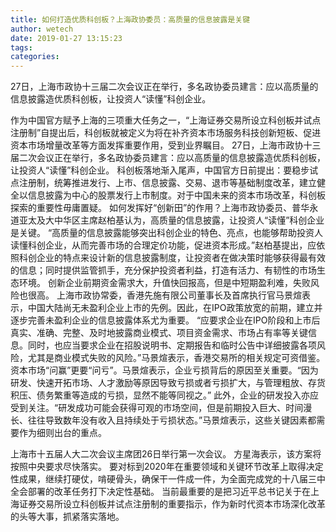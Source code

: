 ```yaml
---
title: 如何打造优质科创板？上海政协委员：高质量的信息披露是关键
author: wetech
date: 2019-01-27 13:15:23
tags: 
categories: 
---
```

27日，上海市政协十三届二次会议正在举行，多名政协委员建言：应以高质量的信息披露造优质科创板，让投资人“读懂”科创企业。
<!-- more -->
作为中国官方赋予上海的三项重大任务之一，“上海证券交易所设立科创板并试点注册制”自提出后，科创板就被定义为将在补齐资本市场服务科技创新短板、促进资本市场增量改革等方面发挥重要作用，受到业界瞩目。
27日，上海市政协十三届二次会议正在举行，多名政协委员建言：应以高质量的信息披露造优质科创板，让投资人“读懂”科创企业。
科创板落地渐入尾声，中国官方日前提出：要稳步试点注册制，统筹推进发行、上市、信息披露、交易、退市等基础制度改革，建立健全以信息披露为中心的股票发行上市制度。对于中国未来的资本市场改革，科创板探索的重要性毋庸置疑。
如何发挥好“创新田”的作用？上海市政协委员、普华永道亚太及大中华区主席赵柏基认为，高质量的信息披露，让投资人“读懂”科创企业是关键。
“高质量的信息披露能够突出科创企业的特色、亮点，也能够帮助投资人读懂科创企业，从而完善市场的合理定价功能，促进资本形成。”赵柏基提出，应依照科创企业的特点来设计新的信息披露制度，让投资者在做决策时能够获得最有效的信息；同时提供监管抓手，充分保护投资者利益，打造有活力、有韧性的市场生态环境。
创新企业前期资金需求大，升值快回报高，但是中短期盈利难，失败风险也很高。
上海市政协常委，香港先施有限公司董事长及首席执行官马景煊表示，中国大陆尚无未盈利企业上市的先例。因此，在IPO政策放宽的前期，建立并逐步完善未盈利企业的信息披露体系尤为重要。
“应要求企业在IPO阶段和上市后真实、准确、完整、及时地披露商业模式、项目资金需求、市场占有率等关键信息。同时，也应当要求企业在招股说明书、定期报告和临时公告中详细披露各项风险，尤其是商业模式失败的风险。”马景煊表示，香港交易所的相关规定可资借鉴。
资本市场“问赢”更要“问亏”。马景煊表示，企业亏损背后的原因至关重要。“因为研发、快速开拓市场、人才激励等原因导致亏损或者亏损扩大，与管理粗放、存货积压、债务繁重等造成的亏损，显然不能等同视之。”
此外，企业的研发投入亦应受到关注。“研发成功可能会获得可观的市场空间，但是前期投入巨大、时间漫长、往往导致数年没有收入且持续处于亏损状态。”马景煊表示，这些关键因素都需要作为细则出台的重点。
 
 
上海市十五届人大二次会议主席团26日举行第一次会议。
方星海表示，该方案将按照中央要求尽快落实。
要对标到2020年在重要领域和关键环节改革上取得决定性成果，继续打硬仗，啃硬骨头，确保干一件成一件，为全面完成党的十八届三中全会部署的改革任务打下决定性基础。
当前最重要的是把习近平总书记关于在上海证券交易所设立科创板并试点注册制的重要指示，作为新时代资本市场深化改革的头等大事，抓紧落实落地。
